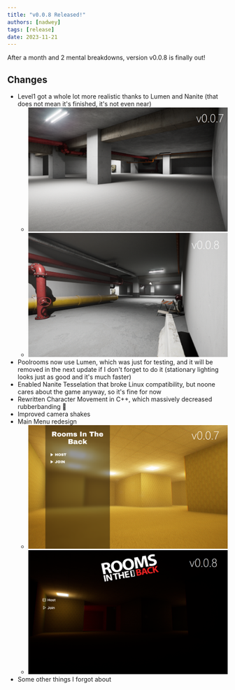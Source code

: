 ```yaml
---
title: "v0.0.8 Released!"
authors: [nadwey]
tags: [release]
date: 2023-11-21
---
```


After a month and 2 mental breakdowns, version v0.0.8 is finally out!

## Changes

- Level1 got a whole lot more realistic thanks to Lumen and Nanite (that does not mean it's finished, it's not even near)
    - ![Level 1 in v0.0.7](./img/level1-before.png)
    - ![Level 1 in v0.0.8](./img/level1-after.png)
- Poolrooms now use Lumen, which was just for testing, and it will be removed in the next update if I don't forget to do it (stationary lighting looks just as good and it's much faster)
- Enabled Nanite Tesselation that broke Linux compatibility, but noone cares about the game anyway, so it's fine for now
- Rewritten Character Movement in C++, which massively decreased rubberbanding :eyes:
- Improved camera shakes
- Main Menu redesign
    - ![Main Menu in v0.0.7](./img/mainmenu-before.png)
    - ![Main Menu in v0.0.8](./img/mainmenu-after.png)
- Some other things I forgot about